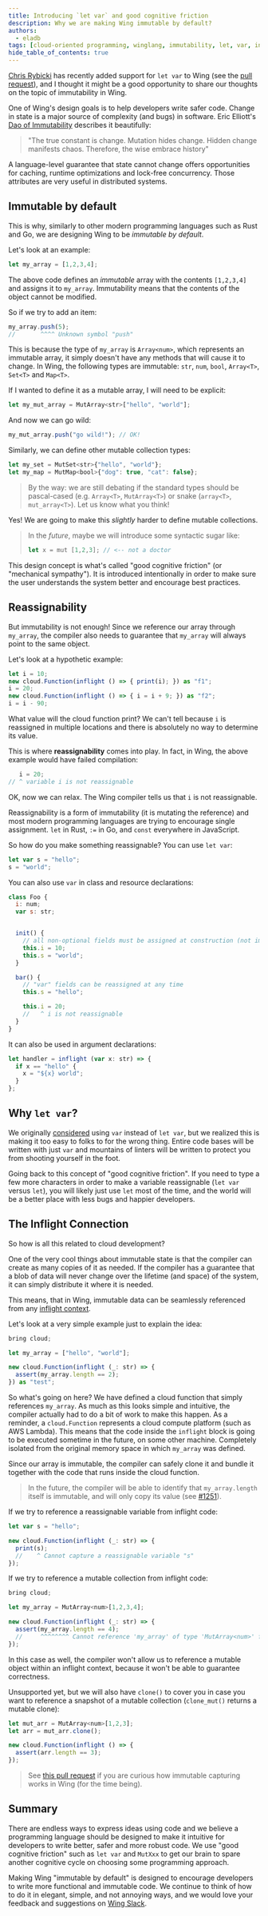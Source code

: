 ```yaml
---
title: Introducing `let var` and good cognitive friction
description: Why we are making Wing immutable by default?
authors: 
  - eladb
tags: [cloud-oriented programming, winglang, immutability, let, var, inflights, community]
hide_table_of_contents: true
---
```


[Chris Rybicki](https://twitter.com/rybickic) has recently added support for `let var` to Wing (see
the [pull request](https://github.com/winglang/wing/pull/1180)), and I thought it might be a good
opportunity to share our thoughts on the topic of immutability in Wing.

One of Wing's design goals is to help developers write safer code. Change in state is a major source
of complexity (and bugs) in software. Eric Elliott's [Dao of Immutability](https://medium.com/javascript-scene/the-dao-of-immutability-9f91a70c88cd#.9g51h5stk) describes it beautifully:

> "The true constant is change. Mutation hides change. Hidden change manifests chaos. Therefore, the
> wise embrace history"

A language-level guarantee that state cannot change offers opportunities for caching, runtime
optimizations and lock-free concurrency. Those attributes are very useful in distributed systems.

## Immutable by default

This is why, similarly to other modern programming languages such as Rust and Go, we are designing
Wing to be *immutable by default*.

Let's look at an example:

```js
let my_array = [1,2,3,4];
```

The above code defines an *immutable* array with the contents `[1,2,3,4]` and assigns it to
`my_array`. Immutability means that the contents of the object cannot be modified.

So if we try to add an item:

```js
my_array.push(5);
//       ^^^^ Unknown symbol "push"
```

This is because the type of `my_array` is `Array<num>`, which represents an immutable array, it
simply doesn't have any methods that will cause it to change. In Wing, the following types are
immutable: `str`, `num`, `bool`, `Array<T>`, `Set<T>` and `Map<T>`.

If I wanted to define it as a mutable array, I will need to be explicit:

```js
let my_mut_array = MutArray<str>["hello", "world"];
```

And now we can go wild:

```js
my_mut_array.push("go wild!"); // OK!
```

Similarly, we can define other mutable collection types:

```js
let my_set = MutSet<str>{"hello", "world"};
let my_map = MutMap<bool>{"dog": true, "cat": false};
```

> By the way: we are still debating if the standard types should be pascal-cased (e.g. `Array<T>`,
> `MutArray<T>`) or snake (`array<T>`, `mut_array<T>`). Let us know what you think!

Yes! We are going to make this *slightly* harder to define mutable collections. 

> In the *future*, maybe we will introduce some syntactic sugar like:
> 
> ```js
> let x = mut [1,2,3]; // <-- not a doctor
> ```

This design concept is what's called "good cognitive friction" (or "mechanical sympathy"). It is
introduced intentionally in order to make sure the user understands the system better and encourage
best practices.

## Reassignability

But immutability is not enough! Since we reference our array through `my_array`, the compiler also
needs to guarantee that `my_array` will always point to the same object.

Let's look at a hypothetic example:

```js
let i = 10;
new cloud.Function(inflight () => { print(i); }) as "f1";
i = 20;
new cloud.Function(inflight () => { i = i + 9; }) as "f2";
i = i - 90;
```

What value will the cloud function print? We can't tell because `i` is reassigned in multiple
locations and there is absolutely no way to determine its value.

This is where **reassignability** comes into play. In fact, in Wing, the above example would have
failed compilation:

```js
   i = 20;
// ^ variable i is not reassignable
```

OK, now we can relax. The Wing compiler tells us that `i` is not reassignable.

Reassignability is a form of immutability (it is mutating the reference) and most modern programming
languages are trying to encourage single assignment. `let` in Rust, `:=` in Go, and `const`
everywhere in JavaScript.

So how do you make something reassignable? You can use `let var`:

```js
let var s = "hello";
s = "world";
```

You can also use `var` in class and resource declarations:

```js
class Foo {
  i: num;
  var s: str;


  init() {
    // all non-optional fields must be assigned at construction (not implemented yet)
    this.i = 10;
    this.s = "world";
  }

  bar() {
    // "var" fields can be reassigned at any time
    this.s = "hello";

    this.i = 20;
    //   ^ i is not reassignable
  }
}
```

It can also be used in argument declarations:

```js
let handler = inflight (var x: str) => {
  if x == "hello" {
    x = "${x} world";
  }
};
```

## Why `let var`?

We originally [considered](https://github.com/winglang/wing/pull/1180) using `var` instead of `let
var`, but we realized this is making it too easy to folks to for the wrong thing. Entire code bases
will be written with just `var` and mountains of linters will be written to protect you from
shooting yourself in the foot.

Going back to this concept of "good cognitive friction". If you need to type a few more characters in
order to make a variable reassignable (`let var` versus `let`), you will likely just use `let` most
of the time, and the world will be a better place with less bugs and happier developers.

## The Inflight Connection

So how is all this related to cloud development?

One of the very cool things about immutable state is that the compiler can create as many copies of
it as needed. If the compiler has a guarantee that a blob of data will never change over the
lifetime (and space) of the system, it can simply distribute it where it is needed.

This means, that in Wing, immutable data can be seamlessly referenced from any [inflight
context](https://docs.winglang.io/concepts/inflights).

Let's look at a very simple example just to explain the idea:

```js
bring cloud;

let my_array = ["hello", "world"];

new cloud.Function(inflight (_: str) => { 
  assert(my_array.length == 2); 
}) as "test";
```

So what's going on here? We have defined a cloud function that simply references `my_array`. As much
as this looks simple and intuitive, the compiler actually had to do a bit of work to make this
happen. As a reminder, a `cloud.Function` represents a cloud compute platform (such as AWS Lambda).
This means that the code inside the `inflight` block is going to be executed sometime in the future,
on some other machine. Completely isolated from the original memory space in which `my_array` was
defined.

Since our array is immutable, the compiler can safely clone it and bundle it together with the code
that runs inside the cloud function.

> In the future, the compiler will be able to identify that `my_array.length` itself is immutable,
> and will only copy its value (see [#1251](https://github.com/winglang/wing/issues/1251)).

If we try to reference a reassignable variable from inflight code:

```js
let var s = "hello";

new cloud.Function(inflight (_: str) => {
  print(s);
  //    ^ Cannot capture a reassignable variable "s"
});
```

If we try to reference a mutable collection from inflight code:

```js
bring cloud;

let my_array = MutArray<num>[1,2,3,4];

new cloud.Function(inflight (_: str) => {
  assert(my_array.length == 4);
  //     ^^^^^^^^ Cannot reference 'my_array' of type 'MutArray<num>' from an inflight context
});
```

In this case as well, the compiler won't allow us to reference a mutable object within an inflight
context, because it won't be able to guarantee correctness.

Unsupported yet, but we will also have `clone()` to cover you in case you want to reference a
snapshot of a mutable collection (`clone_mut()` returns a mutable clone):

```js
let mut_arr = MutArray<num>[1,2,3];
let arr = mut_arr.clone();

new cloud.Function(inflight () => {
  assert(arr.length == 3);
});
```

> See [this pull request](https://github.com/winglang/wing/pull/1247) if you are curious how
> immutable capturing works in Wing (for the time being).

## Summary

There are endless ways to express ideas using code and we believe a programming language should be
designed to make it intuitive for developers to write better, safer and more robust code. We use
"good cognitive friction" such as `let var` and `MutXxx` to get our brain to spare another cognitive
cycle on choosing some programming approach.

Making Wing "immutable by default" is designed to encourage developers to write more functional and
immutable code. We continue to think of how to do it in elegant, simple, and not annoying ways, and
we would love your feedback and suggestions on [Wing Slack](t.winglang.io/slack).


